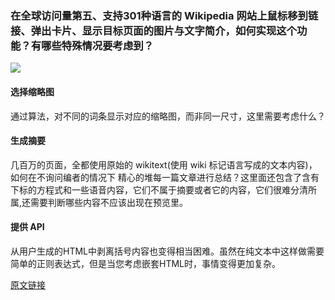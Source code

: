 ### 在全球访问量第五、支持301种语言的 Wikipedia 网站上鼠标移到链接、弹出卡片、显示目标页面的图片与文字简介，如何实现这个功能？有哪些特殊情况要考虑到？
![](../../preview-cards.png)

#### 选择缩略图

通过算法，对不同的词条显示对应的缩略图，而非同一尺寸，这里需要考虑什么？
#### 生成摘要

几百万的页面，全都使用原始的 wikitext(使用 wiki 标记语言写成的文本内容)，如何在不询问编者的情况下
精心的堆每一篇文章进行总结？这里面还包含了含有下标的方程式和一些语音内容，它们不属于摘要或者它的内容，它们很难分清所属,还需要判断哪些内容不应该出现在预览里。
#### 提供 API
从用户生成的HTML中剥离括号内容也变得相当困难。虽然在纯文本中这样做需要简单的正则表达式，但是当您考虑嵌套HTML时，事情变得更加复杂。


[原文链接](https://blog.wikimedia.org/2018/04/20/why-it-took-a-long-time-to-build-that-tiny-link-preview-on-wikipedia/?utm_source=wanqu.co&utm_campaign=Wanqu+Daily&utm_medium=website)
